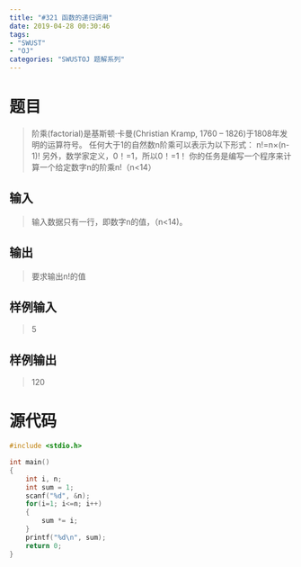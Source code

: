 ```yaml
---
title: "#321 函数的递归调用"
date: 2019-04-28 00:30:46
tags:
- "SWUST"
- "OJ"
categories: "SWUSTOJ 题解系列"
---
```


# 题目

> 阶乘(factorial)是基斯顿·卡曼(Christian Kramp, 1760 – 1826)于1808年发明的运算符号。 任何大于1的自然数n阶乘可以表示为以下形式： n!=n×(n-1)! 另外，数学家定义，0！=1，所以0！=1！ 你的任务是编写一个程序来计算一个给定数字n的阶乘n!（n<14）

<!-- more -->

## 输入

> 输入数据只有一行，即数字n的值，（n<14)。

## 输出

> 要求输出n!的值

## 样例输入

> 5

## 样例输出

> 120

# 源代码

```cpp
#include <stdio.h>

int main()
{
	int i, n;
	int sum = 1; 
    scanf("%d", &n);
    for(i=1; i<=n; i++)
    {
        sum *= i;
    }
    printf("%d\n", sum);
    return 0;
}
```
